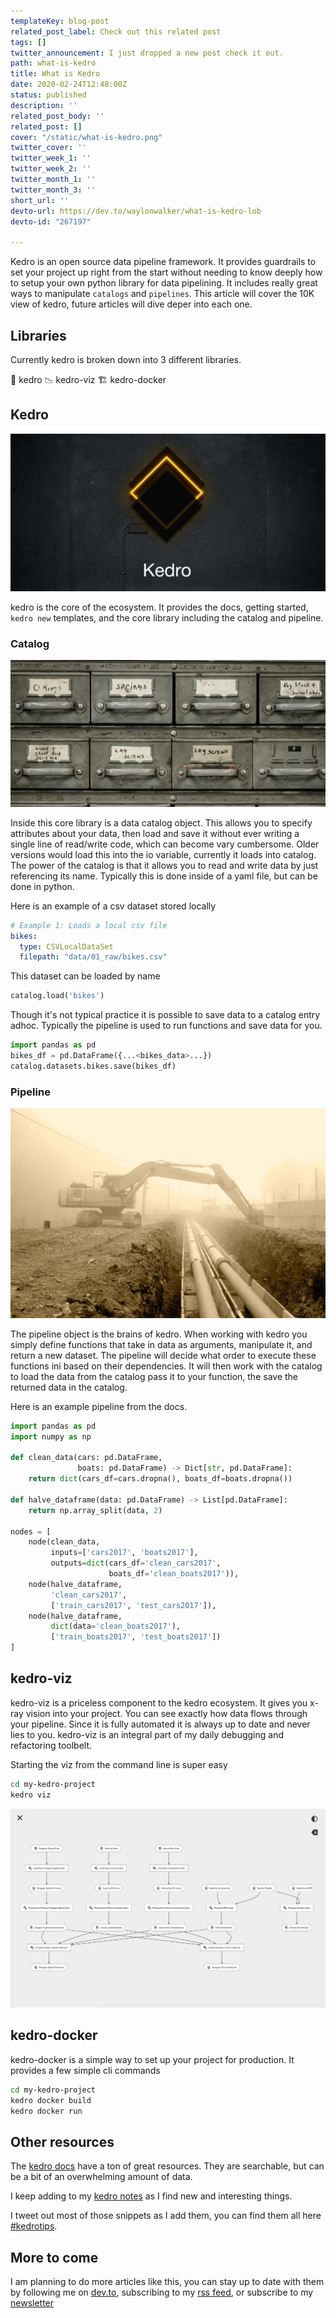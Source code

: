 ```yaml
---
templateKey: blog-post
related_post_label: Check out this related post
tags: []
twitter_announcement: I just dropped a new post check it out.
path: what-is-kedro
title: What is Kedro
date: 2020-02-24T12:48:00Z
status: published
description: ''
related_post_body: ''
related_post: []
cover: "/static/what-is-kedro.png"
twitter_cover: ''
twitter_week_1: ''
twitter_week_2: ''
twitter_month_1: ''
twitter_month_3: ''
short_url: ''
devto-url: https://dev.to/waylonwalker/what-is-kedro-lob
devto-id: "267197"

---
```

Kedro is an open source data pipeline framework.  It provides guardrails to set your project up right from the start without needing to know deeply how to setup your own python library for data pipelining.  It includes really great ways to manipulate `catalogs` and `pipelines`.  This article will cover the 10K view of kedro, future articles will dive deper into each one.

## Libraries

Currently kedro is broken down into 3 different libraries.

💎 kedro
📉 kedro-viz
🏗 kedro-docker

## Kedro

![](/static/68747470733a2f2f7261772e67697468756275736572636f6e74656e742e636f6d2f7175616e74756d626c61636b6c6162732f6b6564726f2f6d61737465722f696d672f6b6564726f5f62616e6e65722e6a7067.jpg)

kedro is the core of the ecosystem.  It provides the docs, getting started, `kedro new` templates, and the core library including the catalog and pipeline.

### Catalog

![catalogs](/jesse-orrico-h6xNSDlgciU-unsplash.jpg)

Inside this core library is a data catalog object.  This allows you to specify attributes about your data, then load and save it without ever writing a single line of read/write code, which can become vary cumbersome.  Older versions would load this into the io variable, currently it loads into catalog.  The power of the catalog is that it allows you to read and write data by just referencing its name.  Typically this is done inside of a yaml file, but can be done in python.

Here is an example of a csv dataset stored locally

``` yaml
# Example 1: Loads a local csv file
bikes:
  type: CSVLocalDataSet
  filepath: "data/01_raw/bikes.csv"
```

This dataset can be loaded by name

``` python
catalog.load('bikes')
```

Though it's not typical practice it is possible to save data to a catalog entry adhoc.  Typically the pipeline is used to run functions and save data for you.

``` python
import pandas as pd
bikes_df = pd.DataFrame({...<bikes_data>...})
catalog.datasets.bikes.save(bikes_df)
```

### Pipeline

![building pipelines](/roman-pentin-T5QT2bmiD4E-unsplash.jpg)

The pipeline object is the brains of kedro.  When working with kedro you simply define functions that take in data as arguments, manipulate it, and return a new dataset.  The pipeline will decide what order to execute these functions ini based on their dependencies.  It will then work with the catalog to load the data from the catalog pass it to your function, the save the returned data in the catalog.

Here is an example pipeline from the docs.

``` python
import pandas as pd
import numpy as np

def clean_data(cars: pd.DataFrame,
               boats: pd.DataFrame) -> Dict[str, pd.DataFrame]:
    return dict(cars_df=cars.dropna(), boats_df=boats.dropna())

def halve_dataframe(data: pd.DataFrame) -> List[pd.DataFrame]:
    return np.array_split(data, 2)

nodes = [
    node(clean_data,
         inputs=['cars2017', 'boats2017'],
         outputs=dict(cars_df='clean_cars2017',
                      boats_df='clean_boats2017')),
    node(halve_dataframe,
         'clean_cars2017',
         ['train_cars2017', 'test_cars2017']),
    node(halve_dataframe,
         dict(data='clean_boats2017'),
         ['train_boats2017', 'test_boats2017'])
]
```

## kedro-viz

kedro-viz is a priceless component to the kedro ecosystem.  It gives you x-ray vision into your project.  You can see exactly how data flows through your pipeline.  Since it is fully automated it is always up to date and never lies to you.  kedro-viz is an integral part of my daily debugging and refactoring toolbelt.

Starting the viz from the command line is super easy

``` bash
cd my-kedro-project
kedro viz
```

![](/static/pipeline_visualisation.png)

## kedro-docker

kedro-docker is a simple way to set up your project for production.  It provides a few simple cli commands

``` bash
cd my-kedro-project
kedro docker build
kedro docker run
```

## Other resources

The [kedro docs](https://kedro.readthedocs.io/) have a ton of great resources.  They are searchable, but can be a bit of an overwhelming amount of data.

I keep adding to my [kedro notes](https://waylonwalker.com/n/kedro/) as I find new and interesting things.

I tweet out most of those snippets as I add them, you can find them all here [#kedrotips](https://twitter.com/search?q=%23kedrotips).


## More to come

I am planning to do more articles like this, you can stay up to date with them by following me on [dev.to](https://dev.to/waylonwalker), subscribing to my [rss feed](https://waylonwalker.com/blog/rss.xml), or subscribe to my [newsletter](https://waylonwalker.com/newsletter)
